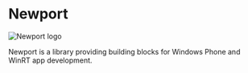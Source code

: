 Newport
=======
![Newport logo](https://raw.github.com/z1c0/Newport/master/newport48x48.png)

Newport is a library providing building blocks for Windows Phone and WinRT app development.


